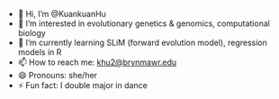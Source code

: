 - 👋 Hi, I’m @KuankuanHu
- 👀 I’m interested in evolutionary genetics & genomics, computational biology
- 🌱 I’m currently learning SLiM (forward evolution model), regression models in R
- 📫 How to reach me: khu2@brynmawr.edu
- 😄 Pronouns: she/her
- ⚡ Fun fact: I double major in dance

<!---
KuankuanHu/KuankuanHu is a ✨ special ✨ repository because its `README.md` (this file) appears on your GitHub profile.
You can click the Preview link to take a look at your changes.
- 💞️ I’m looking to collaborate on ...
--->
